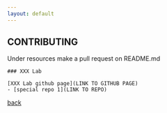 ```yaml
---
layout: default
---
```


## CONTRIBUTING

Under resources 
make a pull request on README.md

```
### XXX Lab

[XXX Lab github page](LINK TO GITHUB PAGE)
- [special repo 1](LINK TO REPO)
```


[back](./)

